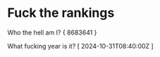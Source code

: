 # Fuck the rankings

Who the hell am I?
{ 8683641 }

What fucking year is it?
[ 2024-10-31T08:40:00Z ]
